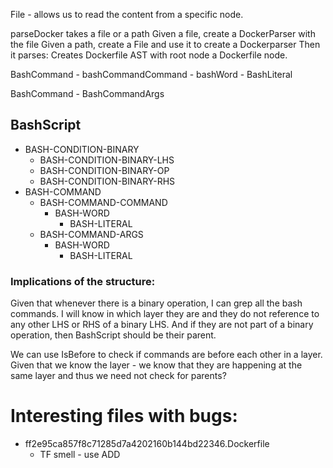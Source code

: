 File - allows us to read the content from a specific node.

parseDocker takes a file or a path
    Given a file, create a DockerParser with the file
    Given a path, create a File and use it to create a Dockerparser 
Then it parses:
    Creates Dockerfile AST with root node a Dockerfile node.





BashCommand - bashCommandCommand - bashWord - BashLiteral

BashCommand - BashCommandArgs

## BashScript
* BASH-CONDITION-BINARY
    * BASH-CONDITION-BINARY-LHS
    * BASH-CONDITION-BINARY-OP
    * BASH-CONDITION-BINARY-RHS
* BASH-COMMAND
    * BASH-COMMAND-COMMAND
        * BASH-WORD
            * BASH-LITERAL
    * BASH-COMMAND-ARGS
        * BASH-WORD
            * BASH-LITERAL

### Implications of the structure:
Given that whenever there is a binary operation, I can grep all the bash commands. I will know in which layer they are and they do not reference to any other LHS or RHS of a binary LHS. And if they are not part of a binary operation, then BashScript should be their parent.

We can use IsBefore to check if commands are before each other in a layer. Given that we know the layer - we know that they are happening at the same layer and thus we need not check for parents?

# Interesting files with bugs:
* ff2e95ca857f8c71285d7a4202160b144bd22346.Dockerfile
    * TF smell - use ADD